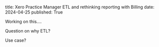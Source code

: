 title: Xero Practice Manager ETL and rethinking reporting with Billing 
date: 2024-04-25
published: True

Working on this....

Question on why ETL?

Use case?
